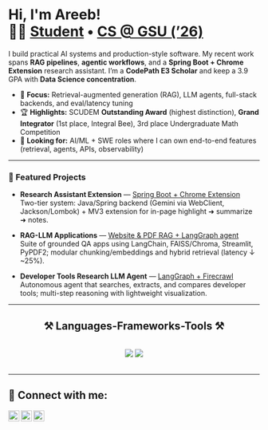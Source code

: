 <h1>Hi, I'm Areeb!<br/>🧑‍💻 <a href="https://github.com/AreebEhsan">Student</a> • <a href="https://www.linkedin.com/in/areebehsan/">CS @ GSU (’26)</a></h1>

I build practical AI systems and production-style software. My recent work spans **RAG pipelines**, **agentic workflows**, and a **Spring Boot + Chrome Extension** research assistant. I’m a **CodePath E3 Scholar** and keep a 3.9 GPA with **Data Science concentration**.

- 🧠 **Focus:** Retrieval-augmented generation (RAG), LLM agents, full-stack backends, and eval/latency tuning  
- 🏆 **Highlights:** SCUDEM **Outstanding Award** (highest distinction), **Grand Integrator** (1st place, Integral Bee), 3rd place Undergraduate Math Competition
- 🎯 **Looking for:** AI/ML + SWE roles where I can own end-to-end features (retrieval, agents, APIs, observability)

---

### 🔭 Featured Projects
- **Research Assistant Extension** — <a href="https://github.com/AreebEhsan/Research-Assistant-Extension">Spring Boot + Chrome Extension</a>  
  Two-tier system: Java/Spring backend (Gemini via WebClient, Jackson/Lombok) + MV3 extension for in-page highlight ➜ summarize ➜ notes.

- **RAG-LLM Applications** — <a href="https://github.com/AreebEhsan/RAG-LLM-Applications">Website & PDF RAG + LangGraph agent</a>  
  Suite of grounded QA apps using LangChain, FAISS/Chroma, Streamlit, PyPDF2; modular chunking/embeddings and hybrid retrieval (latency ↓ ~25%).

- **Developer Tools Research LLM Agent** — <a href="https://github.com/AreebEhsan/Developer-Tools-Research-LLM-Agent">LangGraph + Firecrawl</a>  
  Autonomous agent that searches, extracts, and compares developer tools; multi-step reasoning with lightweight visualization.

---

<h2 align="center">⚒️ Languages-Frameworks-Tools ⚒️</h2>
<br/>
<div align="center">
    <img src="https://skillicons.dev/icons?i=react,bootstrap,mui,html,css,vscode,github,figma,tailwind,git,r" />
    <img src="https://skillicons.dev/icons?i=nodejs,python,javascript,typescript,express,firebase,mongodb,c,java,nextjs,mysql,flask" /><br>
</div>


<br/>





<hr/>

<h2> 🤳 Connect with me:</h2>

<a href="https://discordapp.com/users/598078663266926612" target="_blank">
    <img align="left" alt="Æ#3660 | Discord" width="22px" src="https://cdn.jsdelivr.net/npm/simple-icons@v3/icons/discord.svg" />
</a>


<a href="https://www.linkedin.com/in/areebehsan/" target="_blank">
    <img align="left" alt="Areeb Ehsan | LinkedIn" width="22px" src="https://cdn.jsdelivr.net/npm/simple-icons@v3/icons/linkedin.svg" />
</a>
<img align="left" alt="Areeb Ehsan | Instagram" width="22px" src="https://cdn.jsdelivr.net/npm/simple-icons@v3/icons/instagram.svg" />

[twitter]:https://twitter.com/ae_areeb

[linkedin]: https://www.linkedin.com/in/areebehsan/

